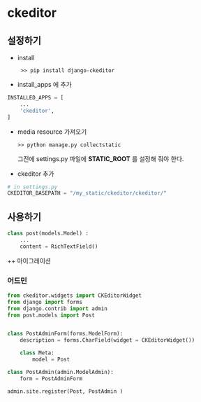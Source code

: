 # ckeditor

## 설정하기

- install

  ` >> pip install django-ckeditor`

- install_apps 에 추가

```python
INSTALLED_APPS = [
    ...
    'ckeditor',
]
```

- media resource 가져오기

  ` >> python manage.py collectstatic `

  그전에 settings.py 파일에 **STATIC_ROOT** 를 설정해 줘야 한다.

- ckeditor 추가

```python
# in settings.py
CKEDITOR_BASEPATH = "/my_static/ckeditor/ckeditor/"
```



## 사용하기

```python
class post(models.Model) : 
    ...
    content = RichTextField()
```

++ 마이그레이션



### 어드민

```python
from ckeditor.widgets import CKEditorWidget
from django import forms
from django.contrib import admin
from post.models import Post


class PostAdminForm(forms.ModelForm):
    description = forms.CharField(widget = CKEditorWidget())

    class Meta:
        model = Post

class PostAdmin(admin.ModelAdmin):
    form = PostAdminForm

admin.site.register(Post, PostAdmin )

```

